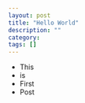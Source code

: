 ```yaml
---
layout: post
title: "Hello World"
description: ""
category: 
tags: []
---
```


- This
- is 
- First
- Post
